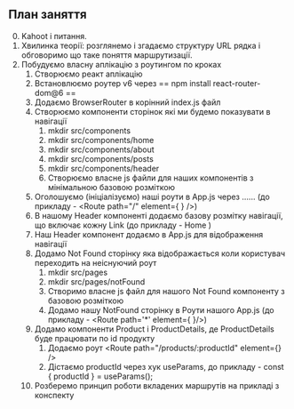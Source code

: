 ## План заняття

0. Kahoot i питання.
1. Хвилинка теорії: розглянемо і згадаємо структуру URL рядка і обговоримо що таке поняття маршрутизації.
2. Побудуємо власну аплікацію з роутингом по кроках
   1. Створюємо реакт аплікацію
   2. Встановлюємо роутер v6 через == npm install react-router-dom@6 ==
   3. Додаємо BrowserRouter в корінний index.js файл
   4. Створюємо компоненти сторінок які ми будемо показувати в навігації
      1. mkdir src/components
      2. mkdir src/components/home
      3. mkdir src/components/about
      4. mkdir src/components/posts
      5. mkdir src/components/header
      5. Створюємо власне js файли для наших компонентів з мінімальною базовою розміткою
   5. Оголошуємо (ініціалізуємо) наші роути в App.js через <Routes> ...<Route>... </Routes> (до прикладу - <Route path="/" element={ <Home/> } />)
   6. В нашому Header компоненті додаємо базову розмітку навігації, що включає кожну Link (до прикладу - <Link to="/" >  Home  </Link>)
   7. Наш Header компонент додаємо в App.js для відображення навігації
   8. Додамо Not Found сторінку яка відображається коли користувач переходить на неіснуючий роут
      1. mkdir src/pages
      2. mkdir src/pages/notFound
      2. Створимо власне js файл для нашого Not Found компоненту з базовою розміткою
      3. Додамо нашу NotFound сторінку в Роути нашого App.js (до прикладу - <Route path='*' element={ <NotFound/> }/>)
   9. Додамо компоненти Product i ProductDetails, де ProductDetails буде працювати по id продукту
      1. Додаємо роут <Route path="/products/:productId" element={<ProductDetails />} />
      2. Дістаємо productId через хук useParams, до прикладу - const { productId } = useParams();
   10. Розберемо принцип роботи вкладених маршрутів на прикладі з конспекту
